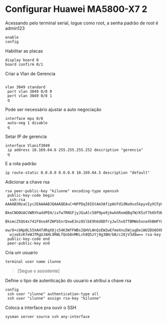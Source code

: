 
# Configurar Huawei MA5800-X7 2

Acessando pelo terminal serial, logue como root, a senha padrão de root é  admin123

```
enable
config
```
Habilitar as placas
```
display board 0
board confirm 0/1
```
Criar a Vlan de Gerencia
```

vlan 3049 standard
 port vlan 3049 0/8 0
 port vlan 3049 0/8 1
 q
```
Pode ser necessário ajustar a auto negociação
```
interface mpu 0/8
 auto-neg 1 disable
 q
```
Setar IP de gerencia
```
interface Vlanif3049
 ip address 10.169.64.6 255.255.255.252 description "gerencia"
 q
```
E a rota padrão
```
ip route-static 0.0.0.0 0.0.0.0 10.169.64.5 description "default"
```
Adicionar a chave rsa
```
rsa peer-public-key "kilunne" encoding-type openssh
 public-key-code begin
  ssh-rsa AAAAB3NzaC1yc2EAAAABJQAAAQEAuC+NFPDqI8IGtAm3AfipAUfd1dNa9so5kpyvEyXCFpVP
  BkeCNO0UACVWRYhaddPEH/ixfw7RNSFjyJGuAlc58P9po9jkwkhRomQBqfW/K5zF7k6hTUW2xj4yfdd9
  BksmcZ5QG4x741F8no4FZWFb5nrDxwE3nz8SlbE9h6d8DfryJwlhvO7TBMWo5xneXhBHFYq5f8OUluqO
  ew/0+cbNp0L55XAH7dRqX8js54K3WfFWBs2QHVLWnQzEW2wEfmeXnu5WjagDeiWU2DU6OXFEp5FZc+r5
  wjxeEzKfeWJTRgUJAHL9RWLfQnb8nMKLch8Q5zYj9g3BH/bB/c28jV3d8w== rsa-key
 public-key-code end
 peer-public-key end
```
Cria um usuario
```
terminal user name ilunne
```
> [Segue o assistente]

Define o tipo de autenticação do usuario e atribui a chave rsa
```
config
 ssh user "ilunne" authentication-type all
 ssh user "ilunne" assign rsa-key "kilunne"
```

Coloca a interface pra ouvir o SSH
```
sysman server source ssh any-interface
```